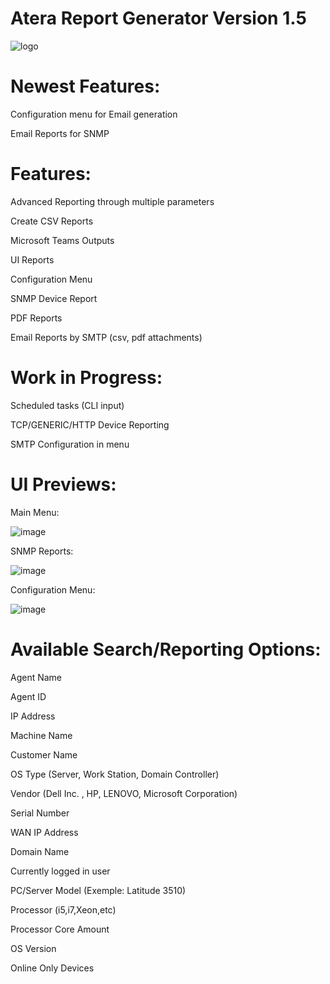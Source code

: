 # Atera Report Generator Version 1.5
![logo](https://github.com/infovirtuel/Atera-Report-Generator/assets/134888924/d1613878-09f1-49d7-a207-8c77a85c4cdf)


# Newest Features:

Configuration menu for Email generation

Email Reports for SNMP


# Features:

Advanced Reporting through multiple parameters

Create CSV Reports

Microsoft Teams Outputs

UI Reports

Configuration Menu

SNMP Device Report

PDF Reports

Email Reports by SMTP (csv, pdf attachments)


# Work in Progress:

Scheduled tasks (CLI input)

TCP/GENERIC/HTTP Device Reporting

SMTP Configuration in menu


# UI Previews:

Main Menu:

![image](https://github.com/infovirtuel/Atera-Report-Generator/assets/134888924/cf50d65a-2505-4383-ac2a-20eab6a42c3b)


SNMP Reports:

![image](https://github.com/infovirtuel/Atera-Report-Generator/assets/134888924/42f4b61f-4e59-4aca-a99a-52ad6c5594d1)


Configuration Menu:

![image](https://github.com/infovirtuel/Atera-Report-Generator/assets/134888924/e4709691-9d22-4a90-89b9-5f9ddb51017d)



# Available Search/Reporting Options:

Agent Name

Agent ID

IP Address

Machine Name

Customer Name

OS Type (Server, Work Station, Domain Controller)

Vendor (Dell Inc. , HP, LENOVO, Microsoft Corporation)

Serial Number

WAN IP Address

Domain Name

Currently logged in user

PC/Server Model (Exemple: Latitude 3510)

Processor (i5,i7,Xeon,etc)

Processor Core Amount 

OS Version

Online Only Devices
